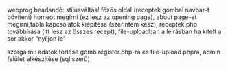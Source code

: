 webprog beadandó: stílusváltás! főzős oldal (receptek gombal navbar-t bővíteni)
homeot megírni (ez lesz az opening page), about page-et megírni,tábla kapcsolatok kiépítése (szerintem kész),
receptek.php továbbírása (itt lesz az összes recept), file-uploadban a leírásban ha kitelt a sor akkor "nyíljon le"

szorgalmi: adatok törlése gomb register.php-ra és file-upload.phpra, admin felület elkészítése (sql szerű)